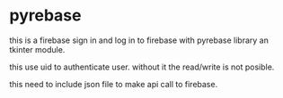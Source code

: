 # pyrebase

this is a firebase sign in and log in to firebase with pyrebase library an tkinter module.


this use uid to authenticate user. without it the read/write is not posible.

this need to include json file to make api call to firebase.
